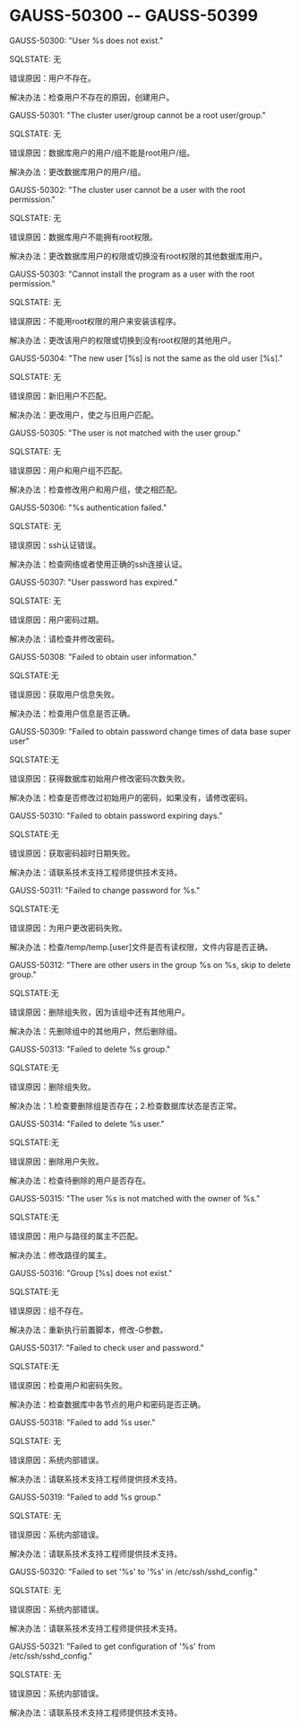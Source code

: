 # GAUSS-50300 -- GAUSS-50399<a name="ZH-CN_TOPIC_0302073306"></a>

GAUSS-50300: "User %s does not exist."

SQLSTATE: 无

错误原因：用户不存在。

解决办法：检查用户不存在的原因，创建用户。

GAUSS-50301: "The cluster user/group cannot be a root user/group."

SQLSTATE: 无

错误原因：数据库用户的用户/组不能是root用户/组。

解决办法：更改数据库用户的用户/组。

GAUSS-50302: "The cluster user cannot be a user with the root permission."

SQLSTATE: 无

错误原因：数据库用户不能拥有root权限。

解决办法：更改数据库用户的权限或切换没有root权限的其他数据库用户。

GAUSS-50303: "Cannot install the program as a user with the root permission."

SQLSTATE: 无

错误原因：不能用root权限的用户来安装该程序。

解决办法：更改该用户的权限或切换到没有root权限的其他用户。

GAUSS-50304: "The new user \[%s\] is not the same as the old user \[%s\]."

SQLSTATE: 无

错误原因：新旧用户不匹配。

解决办法：更改用户，使之与旧用户匹配。

GAUSS-50305: "The user is not matched with the user group."

SQLSTATE: 无

错误原因：用户和用户组不匹配。

解决办法：检查修改用户和用户组，使之相匹配。

GAUSS-50306: "%s authentication failed."

SQLSTATE: 无

错误原因：ssh认证错误。

解决办法：检查网络或者使用正确的ssh连接认证。

GAUSS-50307: "User password has expired."

SQLSTATE: 无

错误原因：用户密码过期。

解决办法：请检查并修改密码。

GAUSS-50308: "Failed to obtain user information."

SQLSTATE:无

错误原因：获取用户信息失败。

解决办法：检查用户信息是否正确。

GAUSS-50309: "Failed to obtain password change times of data base super user"

SQLSTATE:无

错误原因：获得数据库初始用户修改密码次数失败。

解决办法：检查是否修改过初始用户的密码，如果没有，请修改密码。

GAUSS-50310: "Failed to obtain password expiring days."

SQLSTATE:无

错误原因：获取密码超时日期失败。

解决办法：请联系技术支持工程师提供技术支持。

GAUSS-50311: "Failed to change password for %s."

SQLSTATE:无

错误原因：为用户更改密码失败。

解决办法：检查/temp/temp.\[user\]文件是否有读权限，文件内容是否正确。

GAUSS-50312: "There are other users in the group %s on %s, skip to delete group."

SQLSTATE:无

错误原因：删除组失败，因为该组中还有其他用户。

解决办法：先删除组中的其他用户，然后删除组。

GAUSS-50313: "Failed to delete %s group."

SQLSTATE:无

错误原因：删除组失败。

解决办法：1.检查要删除组是否存在；2.检查数据库状态是否正常。

GAUSS-50314: "Failed to delete %s user."

SQLSTATE:无

错误原因：删除用户失败。

解决办法：检查待删除的用户是否存在。

GAUSS-50315: "The user %s is not matched with the owner of %s."

SQLSTATE:无

错误原因：用户与路径的属主不匹配。

解决办法：修改路径的属主。

GAUSS-50316: "Group \[%s\] does not exist."

SQLSTATE:无

错误原因：组不存在。

解决办法：重新执行前置脚本，修改-G参数。

GAUSS-50317: "Failed to check user and password."

SQLSTATE:无

错误原因：检查用户和密码失败。

解决办法：检查数据库中各节点的用户和密码是否正确。

GAUSS-50318: "Failed to add %s user."

SQLSTATE: 无

错误原因：系统内部错误。

解决办法：请联系技术支持工程师提供技术支持。

GAUSS-50319: "Failed to add %s group."

SQLSTATE: 无

错误原因：系统内部错误。

解决办法：请联系技术支持工程师提供技术支持。

GAUSS-50320: "Failed to set '%s' to '%s' in /etc/ssh/sshd\_config."

SQLSTATE: 无

错误原因：系统内部错误。

解决办法：请联系技术支持工程师提供技术支持。

GAUSS-50321: "Failed to get configuration of '%s' from /etc/ssh/sshd\_config."

SQLSTATE: 无

错误原因：系统内部错误。

解决办法：请联系技术支持工程师提供技术支持。

